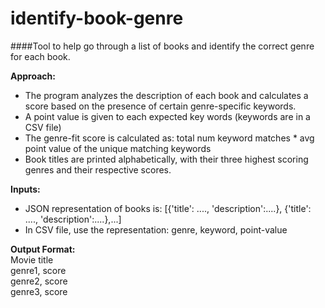 # identify-book-genre
####Tool to help go through a list of books and identify the correct genre for each book. 

**Approach:**
* The program analyzes the description of each book and calculates a score based on the presence of certain genre-specific keywords.
* A point value is given to each expected key words (keywords are in a CSV file)
* The genre-fit score is calculated as: total num keyword matches * avg point value of the unique matching keywords
* Book titles are printed alphabetically, with their three highest scoring genres and their respective scores.

**Inputs:**
* JSON representation of books is: [{'title': ...., 'description':....}, {'title': ...., 'description':....},...]
* In CSV file, use the representation: genre, keyword, point-value

**Output Format:**  
Movie title  
genre1, score  
genre2, score  
genre3, score  
